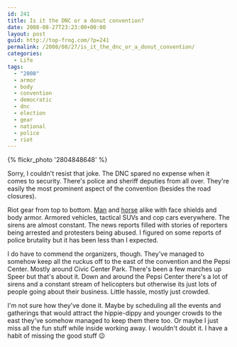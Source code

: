 ```yaml
---
id: 241
title: Is it the DNC or a donut convention?
date: 2008-08-27T23:23:00+00:00
layout: post
guid: http://top-frog.com/?p=241
permalink: /2008/08/27/is_it_the_dnc_or_a_donut_convention/
categories:
  - Life
tags:
  - "2008"
  - armor
  - body
  - convention
  - democratic
  - dnc
  - election
  - gear
  - national
  - police
  - riot
---
```


{% flickr_photo '2804848648' %}

Sorry, I couldn't resist that joke. The DNC spared no expense when it comes to security. There's police and sheriff deputies from all over. They're easily the most prominent aspect of the convention (besides the road closures).

Riot gear from top to bottom. [Man](http://www.flickr.com/photos/tehgipster/2802136554/) and [horse](http://www.flickr.com/photos/tehgipster/2801287739/) alike with face shields and body armor. Armored vehicles, tactical SUVs and cop cars everywhere. The sirens are almost constant. The news reports filled with stories of reporters being arrested and protesters being abused. I figured on some reports of police brutality but it has been less than I expected.

I do have to commend the organizers, though. They've managed to somehow keep all the ruckus off to the east of the convention and the Pepsi Center. Mostly around Civic Center Park. There's been a few marches up Speer but that's about it. Down and around the Pepsi Center there's a lot of sirens and a constant stream of helicopters but otherwise its just lots of people going about their business. Little hassle, mostly just crowded. 

I'm not sure how they've done it. Maybe by scheduling all the events and gatherings that would attract the hippie-dippy and younger crowds to the east they've somehow managed to keep them there too. Or maybe I just miss all the fun stuff while inside working away. I wouldn't doubt it. I have a habit of missing the good stuff 😉